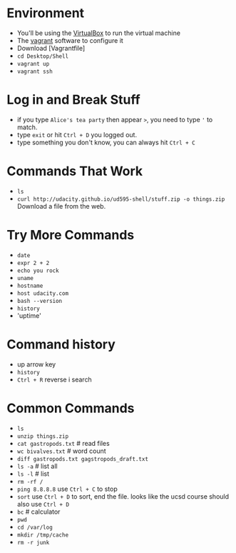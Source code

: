 # Environment
- You'll be using the [VirtualBox](https://www.virtualbox.org/wiki/Downloads) to run the virtual machine
- The [vagrant](https://www.vagrantup.com/) software to configure it
- Download [Vagrantfile]
- `cd Desktop/Shell`
- `vagrant up` 
- `vagrant ssh`

# Log in and Break Stuff
- if you type `Alice's tea party` then appear `>`, you need to type `'` to match.
- type `exit` or hit `Ctrl + D` you logged out.
- type something you don't know, you can always hit `Ctrl + C`

# Commands That Work
- `ls`
- `curl http://udacity.github.io/ud595-shell/stuff.zip -o things.zip` Download a file from the web.
 
# Try More Commands
- `date`
- `expr 2 + 2`
- `echo you rock`
- `uname`
- `hostname`
- `host udacity.com`
- `bash --version`
- `history`
- 'uptime'

# Command history
- up arrow key 
- `history`
- `Ctrl + R` reverse i search 

# Common Commands
- `ls`
- `unzip things.zip`
- `cat gastropods.txt`                          # read files
- `wc bivalves.txt`                             # word count
- `diff gastropods.txt gagstropods_draft.txt`
- `ls -a`                                       # list all
- `ls -l`                                       # list 
- `rm -rf /`
- `ping 8.8.8.8`     use `Ctrl + C` to stop
- `sort`             use `Ctrl + D` to sort, end the file. looks like the ucsd course should also use `Ctrl + D`
- `bc`               # calculator
- `pwd`
- `cd /var/log`
- `mkdir /tmp/cache`
- `rm -r junk`



